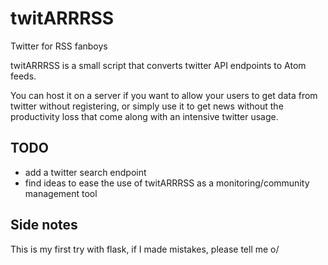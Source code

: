 # twitARRRSS
Twitter for RSS fanboys

twitARRRSS is a small script that converts twitter API endpoints to Atom feeds.

You can host it on a server if you want to allow your users to get
data from twitter without registering, or simply use it to get news
without the productivity loss that come along with an intensive
twitter usage.

## TODO

* add a twitter search endpoint
* find ideas to ease the use of twitARRRSS as a monitoring/community management tool

## Side notes

This is my first try with flask, if I made mistakes, please tell me o/